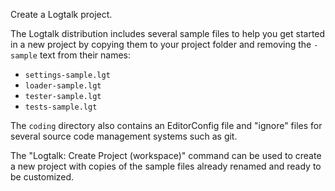 Create a Logtalk project.

The Logtalk distribution includes several sample files to help you get started in a new project by copying them to your project folder and removing the `-sample` text from their names:

- `settings-sample.lgt`
- `loader-sample.lgt`
- `tester-sample.lgt`
- `tests-sample.lgt`

The `coding` directory also contains an EditorConfig file and "ignore" files for several source code management systems such as git.

The "Logtalk: Create Project (workspace)" command can be used to create a new project with copies of the sample files already renamed and ready to be customized.
